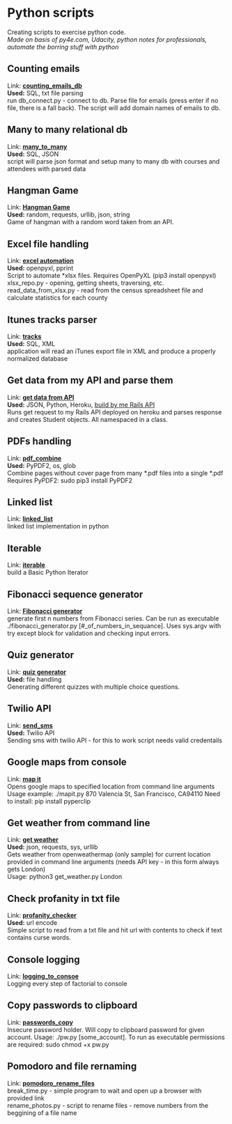 # Python scripts

Creating scripts to exercise python code.  
*Made on basis of py4e.com, Udacity, python notes for professionals, automate the borring stuff with python*

## Counting emails
Link: **[counting_emails_db](./counting_emails_db)**  
**Used:** SQL, txt file parsing  
run db_connect.py - connect to db. Parse file for emails (press enter if no file, there is a fall back). The script will add domain names of emails to db.

## Many to many relational db
Link: **[many_to_many](./many_to_many)**  
**Used:** SQL, JSON  
script will parse json format and setup many to many db with courses and attendees with parsed data  

## Hangman Game
Link: **[Hangman Game](./hangman)**  
**Used:** random, requests, urllib, json, string  
Game of hangman with a random word taken from an API.

## Excel file handling
Link: **[excel automation](./excel_automation)**  
**Used:** openpyxl, pprint  
Script to automate *xlsx files. Requires OpenPyXL (pip3 install openpyxl)  
xlsx_repo.py - opening, getting sheets, traversing, etc.    
read_data_from_xlsx.py - read from the census spreadsheet file and calculate statistics for each county  

## Itunes tracks parser
Link: **[tracks](./tracks)**  
**Used:** SQL, XML  
application will read an iTunes export file in XML and produce a properly normalized database

## Get data from my API and parse them
Link: **[get data from API](./get_data_from_api)**  
**Used:** JSON, Python, Heroku, [build by me Rails API](https://github.com/kajzer/school_api)  
Runs get request to my Rails API deployed on heroku and parses response and creates Student objects. All namespaced in a class.

## PDFs handling
Link: **[pdf_combine](./pdf_combine)**  
**Used:** PyPDF2, os, glob  
Combine pages without cover page from many *.pdf files into a single *.pdf  
Requires PyPDF2: sudo pip3 install PyPDF2

## Linked list
Link: **[linked_list](./linked_list)**  
linked list implementation in python

## Iterable
Link: **[iterable](./iterable)**  
build a Basic Python Iterator

## Fibonacci sequence generator
Link: **[Fibonacci generator](./fibonacci_generator)**   
generate first n numbers from Fibonacci series. Can be run as executable ./fibonacci_generator.py [#_of_numbers_in_sequance]. Uses sys.argv with try except block for validation and checking input errors. 

## Quiz generator
Link: **[quiz generator](./quiz_generator)**  
**Used:** file handling  
Generating different quizzes with multiple choice questions.

## Twilio API
Link: **[send_sms](./send_sms)**  
**Used:** Twilio API  
Sending sms with twilio API - for this to work script needs valid credentails

## Google maps from console
Link: **[map it](./mapit)**  
Opens google maps to specified location from command line arguments  
Usage example: ./mapit.py 870 Valencia St, San Francisco, CA94110
Need to install: pip install pyperclip

## Get weather from command line
Link: **[get weather](./get_weather)**  
**Used:** json, requests, sys, urllib  
Gets weather from openweathermap (only sample) for current location provided in command line arguments (needs API key - in this form always gets London)  
Usage: python3 get_weather.py London

## Check profanity in txt file
Link: **[profanity_checker](./profanity_checker)**  
**Used:** url encode  
Simple script to read from a txt file and hit url with contents to check if text contains curse words.

## Console logging
Link: **[logging_to_consoe](./logging_to_console)**   
Logging every step of factorial to console

## Copy passwords to clipboard
Link: **[passwords_copy](./passwords_copy)**  
Insecure password holder. Will copy to clipboard password for given account. Usage: ./pw.py [some_account]. To run as executable permissions are required: sudo chmod +x pw.py  

## Pomodoro and file rernaming
Link: **[pomodoro_rename_files](./pomodoro_rename_files)**  
  break_time.py - simple program to wait and open up a browser with provided link  
  rename_photos.py - script to rename files - remove numbers from the beggining of a file name
